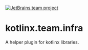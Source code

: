[![JetBrains team project](https://jb.gg/badges/team.svg)](https://confluence.jetbrains.com/display/ALL/JetBrains+on+GitHub)

# kotlinx.team.infra 
A helper plugin for kotlinx libraries.
